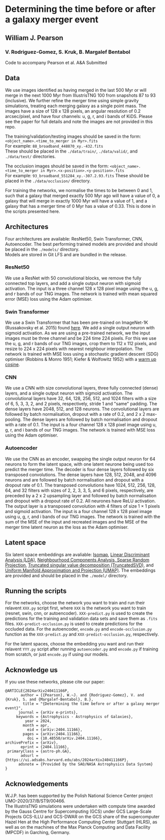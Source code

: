 # Determining the time before or after a galaxy merger event
## William J. Pearson
### V. Rodriguez-Gomez, S. Kruk, B. Margalef Bentabol

Code to accompany Pearson et al. A&A Submitted


## Data

We use images identified as having merged in the last 500 Myr or will merge in the next 1000 Myr from IllustrisTNG 100 from snapshots 87 to 93 (inclusive). We further refine the merger time using simple gravity simulations, treating each merging galaxy as a single point mass. The images have a size of 128 x 128 pixels, an angular resolution of 0.2 arcsec/pixel, and have four channels: u, g, r, and i bands of KiDS. Please see the paper for full details and note the images are not provided in this repo.

The training/validation/testing images should be saved in the form: `<object_name>.<time_to_merger in Myr>.fits`    
For example: `88_broadband_448870_xy.-432.fits`    
These should be placed in the `./data/train/`, `./data/valid/`, and `./data/test/` directories.
  
The occlusion images should be saved in the form: `<object_name>.<time_to_merger in Myr>.<x-position>.<y-position>.fits`    
For example: `93_broadband_551284_xy.-307.2.93.fits`
These should be placed in the `./data/occlusion/` directory.

For training the networks, we normalise the times to be between 0 and 1, such that a galaxy that merged exactly 500 Myr ago will have a value of 0, a galaxy that will merge in exactly 1000 Myr will have a value of 1, and a galaxy that has a merger time of 0 Myr has a value of 0.33. This is done in the scripts presented here.


## Architectures

Four architectures are available: ResNet50, Swin Transformer, CNN, Autoencoder. The best performing trained models are provided and should be placed in the `./models/` directory.    
Models are stored in Git LFS and are bundled in the release.

### ResNet50

We use a ResNet with 50 convolutional blocks, we remove the fully connected top layers, and add a single output neuron with sigmoid activation. The input is a three channel 128 x 128 pixel image using the u, g, and r bands of our TNG images. The network is trained with mean squared error (MSE) loss using the Adam optimiser.

### Swin Transformer

We use a Swin Transformer  that has been pre-trained on ImageNet-1K (Russakovsky et al. 2015) found [here](https://github.com/sayakpaul/swin-transformers-tf). We add a single output neuron with sigmoid activation. As we are using a pre-trained network, we the input images must be three channel and be 224 time 224 pixels. For this we use the u, g, and r bands of our TNG images, crop them to 112 x 112 pixels, and resize to 224 x 224 pixels with nearest neighbour interpolation. The network is trained with MSE loss using a stochastic gradient descent (SDG) optimiser (Robbins & Monro 1951; Kiefer & Wolfowitz 1952) with a [warm up cosine](https://www.kaggle.com/ashusma/training-rfcx-tensorflow-tpu-effnet-b2).

### CNN

We use a CNN with size convolutional layers, three fully connected (dense) layers, and a single output neuron with sigmoid activation. The convolutional layers have 32, 64, 128, 256, 512, and 1024 filters with a size of 6, 5, 3, 3, 2, and 2 pixels, respectively, stride 1 and "same" padding. The dense layers have 2048, 512, and 128 neurons. The convolutional layers are followed by batch normalisation, dropout with a rate of 0.2, and 2 x 2 max-pooling. The dense layers are followed by batch normalisation and dropout with a rate of 0.1. The input is a four channel 128 x 128 pixel image using u, g, r, and i bands of our TNG images. The network is trained with MSE loss using the Adam optimiser.

### Autoencoder

We use the CNN as an encoder, swapping the single output neuron for 64 neurons to form the latent space, with one latent neurone being used too predict the merger time. The decoder is four dense layers followed by six transposed convolutions. The dense layers have 128, 512, 2048, and 4096 neurons and are followed by batch normalisation and dropout with a dropout rate of 0.1. The transposed convolutions have 1024, 512, 256, 128, 64, and 32 filters with sizes of 2, 2, 3, 3, 5, and 6 pixels, respectively, are preceded by a 2 x 2 upsampling layer and followed by batch normalisation and dropout with a dropout rate of 0.2. All neurones have ReLU activation. The output layer is a transposed convolution with 4 filters of size 1 × 1 pixels and sigmoid activation. The input is a four channel 128 x 128 pixel image using u, g, r, and i bands of our TNG images. The network is trained with the sum of the MSE of the input and recreated images and the MSE of the merger time latent neuron as the loss as the Adam optimiser.

## Latent space

Six latent space embeddings are avaliable: [Isomap](https://scikit-learn.org/stable/modules/generated/sklearn.manifold.Isomap.html), 
[Linear Discriminant Analysis (LDA)](https://scikit-learn.org/stable/modules/generated/sklearn.discriminant_analysis.LinearDiscriminantAnalysis.html), 
[Neighbourhood Components Analysis, Sparse Random Projection](https://scikit-learn.org/stable/modules/generated/sklearn.neighbors.NeighborhoodComponentsAnalysis.html), 
[Truncated singular value decomposition (TruncatedSVD)](https://scikit-learn.org/stable/modules/generated/sklearn.decomposition.TruncatedSVD.html), 
and [Uniform Manifold Approximation and Projection (UMAP)](https://umap-learn.readthedocs.io/en/latest/index.html). The embeddings are provided and should be placed in the `./model/` directory.

## Running the scripts

For the networks, choose the network you want to train and run their relavent `XXX.py` script first, where `XXX` is the network you want to train (resnet, swin, cnn, or autoencoder). `XXX-predict.py` is used to create the predictions for the training and validation data sets and save them as `.fits` files. `XXX-predict-occlusion.py` is used to create predictions for the occluded data. For the autoencoder, `encode.py` and `encode-occlusion.py` function as the `XXX-predict.py` and `XXX-predict-occlusion.py`, respectively.

For the latent spaces, choose the embedding you want and run their relavent `YYY.py` script after running `autoencoder.py` and `encode.py` if training from scratch, or just `encode.py` if using our models.

## Acknowledge us

If you use these networks, please cite our paper:

```
@ARTICLE{2024arXiv240411166P,
       author = {{Pearson}, W.~J. and {Rodriguez-Gomez}, V. and {Kruk}, S. and {Margalef-Bentabol}, B.},
        title = "{Determining the time before or after a galaxy merger event}",
      journal = {arXiv e-prints},
     keywords = {Astrophysics - Astrophysics of Galaxies},
         year = 2024,
        month = apr,
          eid = {arXiv:2404.11166},
        pages = {arXiv:2404.11166},
          doi = {10.48550/arXiv.2404.11166},
archivePrefix = {arXiv},
       eprint = {2404.11166},
 primaryClass = {astro-ph.GA},
       adsurl = {https://ui.adsabs.harvard.edu/abs/2024arXiv240411166P},
      adsnote = {Provided by the SAO/NASA Astrophysics Data System}
}
```

## Acknowledgements

W.J.P. has been supported by the Polish National Science Center project UMO-2020/37/B/ST9/00466.    
The IllustrisTNG simulations were undertaken with compute time awarded by the Gauss Centre for Supercomputing (GCS) under GCS Large-Scale Projects GCS-ILLU and GCS-DWAR on the GCS share of the supercomputer Hazel Hen at the High Performance Computing Center Stuttgart (HLRS), as well as on the machines of the Max Planck Computing and Data Facility (MPCDF) in Garching, Germany.
